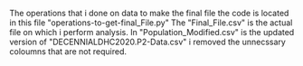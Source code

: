 The operations that i done on data to make the final file the code is located in this file "operations-to-get-final_File.py"
The "Final_File.csv" is the actual file on which i perform analysis.
In "Population_Modified.csv" is the updated version of "DECENNIALDHC2020.P2-Data.csv" i removed the unnecssary coloumns that are not required. 